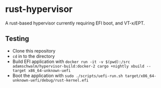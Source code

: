# rust-hypervisor

A rust-based hypervisor currently requiring EFI boot, and VT-x/EPT.

## Testing

- Clone this repository
- `cd` in to the directory
- Build EFI application with `docker run -it -v $(pwd):/src adamschwalm/hypervisor-build:docker-2 cargo +nightly xbuild --target x86_64-unknown-uefi`
- Boot the application with `sudo ./scripts/uefi-run.sh target/x86_64-unknown-uefi/debug/rust-kernel.efi`